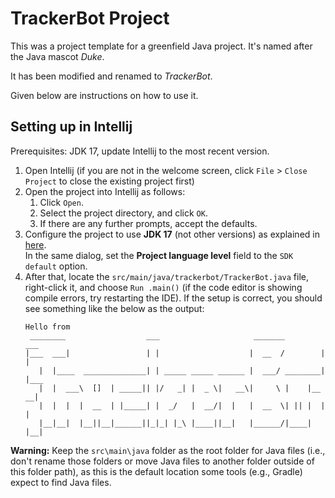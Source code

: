 # TrackerBot Project

This was a project template for a greenfield Java project. It's named after the Java mascot _Duke_.

It has been modified and renamed to _TrackerBot_.

Given below are instructions on how to use it.

## Setting up in Intellij

Prerequisites: JDK 17, update Intellij to the most recent version.

1. Open Intellij (if you are not in the welcome screen, click `File` > `Close Project` to close the existing project first)
1. Open the project into Intellij as follows:
   1. Click `Open`.
   1. Select the project directory, and click `OK`.
   1. If there are any further prompts, accept the defaults.
1. Configure the project to use **JDK 17** (not other versions) as explained in [here](https://www.jetbrains.com/help/idea/sdk.html#set-up-jdk).<br>
   In the same dialog, set the **Project language level** field to the `SDK default` option.
1. After that, locate the `src/main/java/trackerbot/TrackerBot.java` file, right-click it, and choose `Run .main()` (if the code editor is showing compile errors, try restarting the IDE). If the setup is correct, you should see something like the below as the output:
   ```
   Hello from
    ________                  ___                     _______        ___
   |___  ___|                 | |                    |  __  /        | |
      |  |____  ______________| | _____ _____ ______ |  ___/ ________| |___
      |  |  ___\  []  | _____|| |/   _| |  _ \|   __\|     \ |    |__   __|
      |  |  |  |  __  | |_____| |  _/   |  __/|  |   |  __  \| || |  |  |
      |__|__|  |__||__|______||_|_| |_\ |____||__|   |______/|____|  |__|
   ```

**Warning:** Keep the `src\main\java` folder as the root folder for Java files (i.e., don't rename those folders or move Java files to another folder outside of this folder path), as this is the default location some tools (e.g., Gradle) expect to find Java files.
